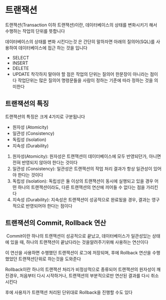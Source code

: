 # 트랜잭션
트랜잭션(Transaction 이하 트랜잭션)이란, 데이터베이스의 상태를 변화시키기 해서 수행하는 작업의 단위를 뜻합니다

데이터베이스의 상태를 변화 시킨다는것 은 간단히 말하자면 아래의 질의어(SQL)를 사용하여 데이터베이스에 접근 하는 것을 입니다 

- SELECT
- INSERT
- DELETE
- UPDATE
착각하지 말아야 할 점은 작업의 단위는 질의어 한문장이 아니라는 점이다
작업단위는 많은 질의어 명령문들을 사람이 정하는 기준에 따라 정하는 것을 의미한다

## 트랜잭션의 특징
트랜잭션의 특징은 크게 4가지로 구분됩니다

- 원자성 (Atomicity)
- 일관성 (Consistency)
- 독립성 (Isolation)
- 지속성 (Durability)

1. 원자성(Atomicity): 원자성은 트랜잭션이 데이터베이스에 모두 반영되던가, 아니면 전혀 반영되지 않아야 한다는 것이다
2. 일관성 (Consistency): 일관성은 트랜잭션의 작업 처리 결과가 항상 일관성이 있어야 한다는 것이다
3. 독립성 (Isolation): 독립성은 둘 이상의 트랜잭션이 동시에 실행되고 있을 경우 어떤 하나의 트랜잭션이라도, 다른 트랜잭션의 연산에 끼어들 수 없다는 점을 가리킨다
4. 지속성 (Durability): 지속성은 트랜잭션이 성공적으로 완료됬을 경우, 결과는 영구적으로 반영되어야 한다는 점이다

## 트랜잭션의 Commit, Rollback 연산
 Commit이란 하나의 트랜잭션이 성공적으로 끝났고, 데이터베이스가 일관성있는 상태에 있을 때, 하나의 트랜잭션이 끝났다라는 것을알려주기위해 사용하는 연산이다

이 연산을 사용하면 수행했던 트랜잭션이 로그에 저장되며, 후에 Rollback 연산을 수행했었던 트랜잭션단위로 하는것을 도와준다

Rollback이란 하나의 트랜잭션 처리가 비정상적으로 종류되어 트랜잭션의 원자성이 깨진경우, 처음부터 다시 시작하거나, 트랜잭션의 부분적으로만 연산된 결과를 다시 취소시킨다

후에 사용자가 트랜잭션 처리된 단위대로 Rollback을 진행할 수도 있다